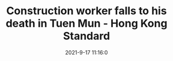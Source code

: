 ---
"title": "Construction worker falls to his death in Tuen Mun - Hong Kong Standard"
"date": "2021-9-17 11:16:0"
"feed_name": "GOOGLENEWSCONSTRUCTION"
"feed_website": "https://news.google.com/search?q=construction%2Bincident&hl=en-US&gl=US&ceid=US:en"
"feed_rss": "https://news.google.com/rss/search?q=construction%2Bincident&hl=en-US&gl=US&ceid=US:en"
"link": "https://www.thestandard.com.hk/breaking-news/section/4/180435/Construction-worker-falls-to-his-death-in-Tuen-Mun"
"file": "_posts/2021-1-1-423be13b83b0b7ff0a80d2c7da4a722eaf283d1f.md"
"accident": "0"
"drilling": "0"
"dead": "0"
"injured": "0"
---